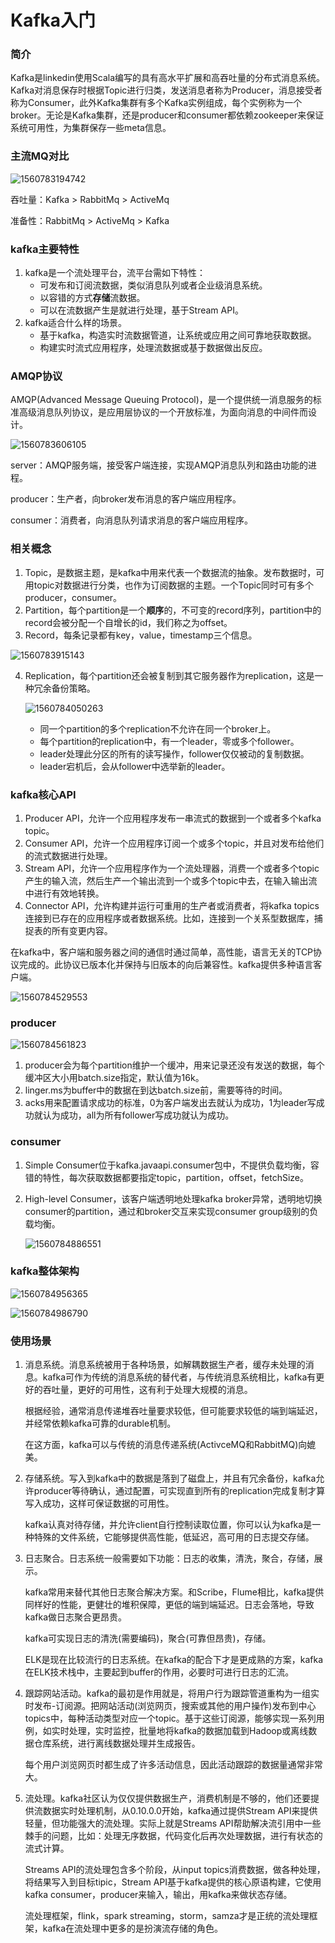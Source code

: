 # Kafka入门

### 简介

Kafka是linkedin使用Scala编写的具有高水平扩展和高吞吐量的分布式消息系统。Kafka对消息保存时根据Topic进行归类，发送消息者称为Producer，消息接受者称为Consumer，此外Kafka集群有多个Kafka实例组成，每个实例称为一个broker。无论是Kafka集群，还是producer和consumer都依赖zookeeper来保证系统可用性，为集群保存一些meta信息。

### 主流MQ对比

![1560783194742](C:\Users\zhu\AppData\Roaming\Typora\typora-user-images\1560783194742.png)

吞吐量：Kafka > RabbitMq > ActiveMq

准备性：RabbitMq > ActiveMq > Kafka

### kafka主要特性

1. kafka是一个流处理平台，流平台需如下特性：
   * 可发布和订阅流数据，类似消息队列或者企业级消息系统。
   * 以容错的方式**存储**流数据。
   * 可以在流数据产生是就进行处理，基于Stream API。
2. kafka适合什么样的场景。
   * 基于kafka，构造实时流数据管道，让系统或应用之间可靠地获取数据。
   * 构建实时流式应用程序，处理流数据或基于数据做出反应。

### AMQP协议

AMQP(Advanced Message Queuing Protocol)，是一个提供统一消息服务的标准高级消息队列协议，是应用层协议的一个开放标准，为面向消息的中间件而设计。

![1560783606105](C:\Users\zhu\AppData\Roaming\Typora\typora-user-images\1560783606105.png)

server：AMQP服务端，接受客户端连接，实现AMQP消息队列和路由功能的进程。

producer：生产者，向broker发布消息的客户端应用程序。

consumer：消费者，向消息队列请求消息的客户端应用程序。

### 相关概念

1. Topic，是数据主题，是kafka中用来代表一个数据流的抽象。发布数据时，可用topic对数据进行分类，也作为订阅数据的主题。一个Topic同时可有多个producer，consumer。
2. Partition，每个partition是一个**顺序**的，不可变的record序列，partition中的record会被分配一个自增长的id，我们称之为offset。
3. Record，每条记录都有key，value，timestamp三个信息。

![1560783915143](C:\Users\zhu\AppData\Roaming\Typora\typora-user-images\1560783915143.png)

4. Replication，每个partition还会被复制到其它服务器作为replication，这是一种冗余备份策略。

   ![1560784050263](C:\Users\zhu\AppData\Roaming\Typora\typora-user-images\1560784050263.png)

   * 同一个partition的多个replication不允许在同一个broker上。
   * 每个partition的replication中，有一个leader，零或多个follower。
   * leader处理此分区的所有的读写操作，follower仅仅被动的复制数据。
   * leader宕机后，会从follower中选举新的leader。

### kafka核心API

1. Producer API，允许一个应用程序发布一串流式的数据到一个或者多个kafka topic。
2. Consumer API，允许一个应用程序订阅一个或多个topic，并且对发布给他们的流式数据进行处理。
3. Stream API，允许一个应用程序作为一个流处理器，消费一个或者多个topic产生的输入流，然后生产一个输出流到一个或多个topic中去，在输入输出流中进行有效地转换。
4. Connector API，允许构建并运行可重用的生产者或消费者，将kafka topics连接到已存在的应用程序或者数据系统。比如，连接到一个关系型数据库，捕捉表的所有变更内容。

在kafka中，客户端和服务器之间的通信时通过简单，高性能，语言无关的TCP协议完成的。此协议已版本化并保持与旧版本的向后兼容性。kafka提供多种语言客户端。

![1560784529553](C:\Users\zhu\AppData\Roaming\Typora\typora-user-images\1560784529553.png)

### producer

![1560784561823](C:\Users\zhu\AppData\Roaming\Typora\typora-user-images\1560784561823.png)

1. producer会为每个partition维护一个缓冲，用来记录还没有发送的数据，每个缓冲区大小用batch.size指定，默认值为16k。
2. linger.ms为buffer中的数据在到达batch.size前，需要等待的时间。
3. acks用来配置请求成功的标准，0为客户端发出去就认为成功，1为leader写成功就认为成功，all为所有follower写成功就认为成功。

### consumer

1. Simple Consumer位于kafka.javaapi.consumer包中，不提供负载均衡，容错的特性，每次获取数据都要指定topic，partition，offset，fetchSize。

2. High-level Consumer，该客户端透明地处理kafka broker异常，透明地切换consumer的partition，通过和broker交互来实现consumer group级别的负载均衡。

   ![1560784886551](C:\Users\zhu\AppData\Roaming\Typora\typora-user-images\1560784886551.png)

   

### kafka整体架构

![1560784956365](C:\Users\zhu\AppData\Roaming\Typora\typora-user-images\1560784956365.png)

![1560784986790](C:\Users\zhu\AppData\Roaming\Typora\typora-user-images\1560784986790.png)

### 使用场景

1. 消息系统。消息系统被用于各种场景，如解耦数据生产者，缓存未处理的消息。kafka可作为传统的消息系统的替代者，与传统消息系统相比，kafka有更好的吞吐量，更好的可用性，这有利于处理大规模的消息。

   根据经验，通常消息传递堆吞吐量要求较低，但可能要求较低的端到端延迟，并经常依赖kafka可靠的durable机制。

   在这方面，kafka可以与传统的消息传递系统(ActivceMQ和RabbitMQ)向媲美。

2. 存储系统。写入到kafka中的数据是落到了磁盘上，并且有冗余备份，kafka允许producer等待确认，通过配置，可实现直到所有的replication完成复制才算写入成功，这样可保证数据的可用性。

   kafka认真对待存储，并允许client自行控制读取位置，你可以认为kafka是一种特殊的文件系统，它能够提供高性能，低延迟，高可用的日志提交存储。

3. 日志聚合。日志系统一般需要如下功能：日志的收集，清洗，聚合，存储，展示。

   kafka常用来替代其他日志聚合解决方案。和Scribe，Flume相比，kafka提供同样好的性能，更健壮的堆积保障，更低的端到端延迟。日志会落地，导致kafka做日志聚合更昂贵。

   kafka可实现日志的清洗(需要编码)，聚合(可靠但昂贵)，存储。

   ELK是现在比较流行的日志系统。在kafka的配合下才是更成熟的方案，kafka在ELK技术栈中，主要起到buffer的作用，必要时可进行日志的汇流。

4. 跟踪网站活动。kafka的最初是作用就是，将用户行为跟踪管道重构为一组实时发布-订阅源。把网站活动(浏览网页，搜索或其他的用户操作)发布到中心topics中，每种活动类型对应一个topic。基于这些订阅源，能够实现一系列用例，如实时处理，实时监控，批量地将kafka的数据加载到Hadoop或离线数据仓库系统，进行离线数据处理并生成报告。

   每个用户浏览网页时都生成了许多活动信息，因此活动跟踪的数据量通常非常大。

5. 流处理。kafka社区认为仅仅提供数据生产，消费机制是不够的，他们还要提供流数据实时处理机制，从0.10.0.0开始，kafka通过提供Stream API来提供轻量，但功能强大的流处理。实际上就是Streams API帮助解决流引用中一些棘手的问题，比如：处理无序数据，代码变化后再次处理数据，进行有状态的流式计算。

   Streams API的流处理包含多个阶段，从input topics消费数据，做各种处理，将结果写入到目标tipic，Stream API基于kafka提供的核心原语构建，它使用kafka consumer，producer来输入，输出，用kafka来做状态存储。

   流处理框架，flink，spark streaming，storm，samza才是正统的流处理框架，kafka在流处理中更多的是扮演流存储的角色。